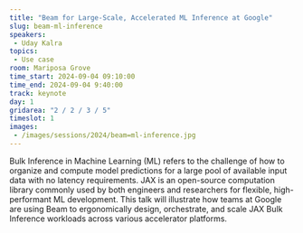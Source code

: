```yaml
---
title: "Beam for Large-Scale, Accelerated ML Inference at Google"
slug: beam-ml-inference
speakers:
 - Uday Kalra
topics:
 - Use case
room: Mariposa Grove
time_start: 2024-09-04 09:10:00
time_end: 2024-09-04 9:40:00
track: keynote
day: 1
gridarea: "2 / 2 / 3 / 5"
timeslot: 1
images:
 - /images/sessions/2024/beam=ml-inference.jpg 
---
```


Bulk Inference in Machine Learning (ML) refers to the challenge of how to organize and compute model predictions for a large pool of available input data with no latency requirements. JAX is an open-source computation library commonly used by both engineers and researchers for flexible, high-performant ML development. This talk will illustrate how teams at Google are using Beam to ergonomically design, orchestrate, and scale JAX Bulk Inference workloads across various accelerator platforms.
